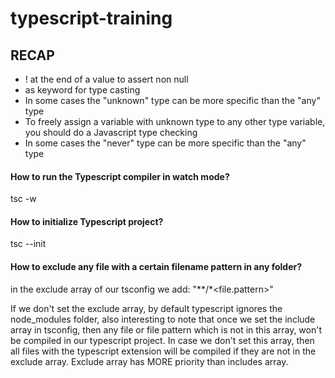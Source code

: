 # typescript-training

## RECAP
* ! at the end of a value to assert non null
* as keyword for type casting
* In some cases the "unknown" type can be more specific than the "any" type
* To freely assign a variable with unknown type to any other type variable, you should do a Javascript
    type checking
* In some cases the "never" type can be more specific than the "any" type

#### How to run the Typescript compiler in watch mode?
tsc <filename> -w

#### How to initialize Typescript project?
tsc --init

#### How to exclude any file with a certain filename pattern in any folder?
in the exclude array of our tsconfig we add: "**/*<file.pattern>"

If we don't set the exclude array, by default typescript ignores the node_modules folder,
also interesting to note that once we set the include array in tsconfig, then any file or
file pattern which is not in this array, won't be compiled in our typescript project. In case
we don't set this array, then all files with the typescript extension will be compiled if they are
not in the exclude array. Exclude array has MORE priority than includes array.

